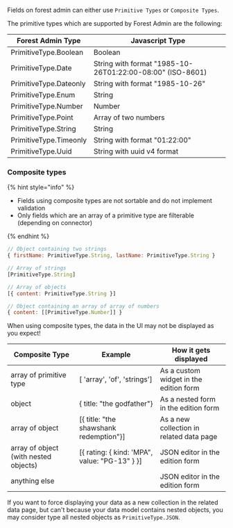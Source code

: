 Fields on forest admin can either use `Primitive Types` or `Composite Types`.

The primitive types which are supported by Forest Admin are the following:

| Forest Admin Type      | Javascript Type                                           |
| ---------------------- | --------------------------------------------------------- |
| PrimitiveType.Boolean  | Boolean                                                   |
| PrimitiveType.Date     | String with format "1985-10-26T01:22:00-08:00" (ISO-8601) |
| PrimitiveType.Dateonly | String with format "1985-10-26"                           |
| PrimitiveType.Enum     | String                                                    |
| PrimitiveType.Number   | Number                                                    |
| PrimitiveType.Point    | Array of two numbers                                      |
| PrimitiveType.String   | String                                                    |
| PrimitiveType.Timeonly | String with format "01:22:00"                             |
| PrimitiveType.Uuid     | String with uuid v4 format                                |

### Composite types

{% hint style="info" %}

- Fields using composite types are not sortable and do not implement validation
- Only fields which are an array of a primitive type are filterable (depending on connector)

{% endhint %}

```javascript
// Object containing two strings
{ firstName: PrimitiveType.String, lastName: PrimitiveType.String }

// Array of strings
[PrimitiveType.String]

// Array of objects
[{ content: PrimitiveType.String }]

// Object containing an array of array of numbers
{ content: [[PrimitiveType.Number]] }
```

When using composite types, the data in the UI may not be displayed as you expect!

| Composite Type                        | Example                                       | How it gets displayed                    |
| ------------------------------------- | --------------------------------------------- | ---------------------------------------- |
| array of primitive type               | [ 'array', 'of', 'strings']                   | As a custom widget in the edition form   |
| object                                | { title: "the godfather"}                     | As a nested form in the edition form     |
| array of object                       | [{ title: "the shawshank redemption"}]        | As a new collection in related data page |
| array of object (with nested objects) | [{ rating: { kind: 'MPA", value: "PG-13" } }] | JSON editor in the edition form          |
| anything else                         |                                               | JSON editor in the edition form          |

If you want to force displaying your data as a new collection in the related data page, but can't because your data model contains nested objects, you may consider type all nested objects as `PrimitiveType.JSON`.
